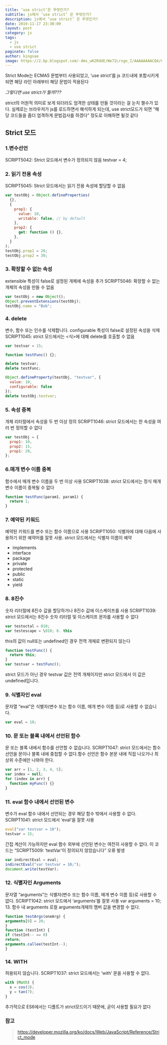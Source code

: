 ```yaml
---
title: ‘use strict’은 무엇인가?
subtitle: js에서 ‘use strict’ 은 무엇인가?
description: js에서 ‘use strict’ 은 무엇인가?
date: 2019-11-17 23:30:09
layout: post
category: js
tags:
  - js
  - use strict
paginate: false
author: kingsae
image: https://2.bp.blogspot.com/-dms_wK2RddE/We72Lrxgo_I/AAAAAAAACQ4/CAmEFV-v3k8ceIFDuGyoEseYBXpjQqkxACLcBGAs/s1600/maxresdefault.jpg
---
```


Strict Mode는 ECMA5 문법부터 사용되었고, ‘use strict’를 js 코드내에 포함시키게 되면 해당 라인 아래부터 해당 문법이 적용된다

<em> 그렇다면 use strict가 뭘까???</em>

strict의 어원적 의미로 보게 되더라도 엄격한 상태를 만들 것이라는 걸 눈치 챌수가 있다. 실제로는 브라우저가 js를 로드하면서 해석하게 되는데, use strict모드가 되면 “해당 코드들을 좀더 엄격하게 문법검사를 하겠다” 정도로 이해하면 될것 같다

## Strict 모드

### 1.변수선언

SCRIPT5042: Strict 모드에서 변수가 정의되지 않음
testvar = 4;

### 2. 읽기 전용 속성

SCRIPT5045: Strict 모드에서는 읽기 전용 속성에 할당할 수 없음

```js
var testObj = Object.defineProperties(
  {},
  {
    prop1: {
      value: 10,
      writable: false, // by default
    },
    prop2: {
      get: function () {},
    },
  }
);
testObj.prop1 = 20;
testObj.prop2 = 30;
```

### 3. 확장할 수 없는 속성

extensible 특성이 false로 설정된 개체에 속성을 추가
SCRIPT5046: 확장할 수 없는 개체의 속성을 만들 수 없음

```js
var testObj = new Object();
Object.preventExtensions(testObj);
testObj.name = "Bob";
```

### 4. delete

변수, 함수 또는 인수를 삭제합니다. configurable 특성이 false로 설정된 속성을 삭제
SCRIPT1045: strict 모드에서는 <식>에 대해 delete를 호출할 수 없음

```js
var testvar = 15;

function testFunc() {};

delete testvar;
delete testFunc;

Object.defineProperty(testObj, "testvar", {
  value: 10,
  configurable: false
});
delete testObj.testvar;
```

### 5. 속성 중복

개체 리터럴에서 속성을 두 번 이상 정의
SCRIPT1046: strict 모드에서는 한 속성을 여러 번 정의할 수 없다

```js
var testObj = {
  prop1: 10,
  prop2: 15,
  prop1: 20,
};
```

### 6.매개 변수 이름 중복

함수에서 매개 변수 이름을 두 번 이상 사용
SCRIPT1038: strict 모드에서는 정식 매개 변수 이름이 중복될 수 없다

```js
function testFunc(param1, param1) {
  return 1;
}
```

### 7. 예약된 키워드

예약된 키워드를 변수 또는 함수 이름으로 사용
SCRIPT1050: 식별자에 대해 다음에 사용하기 위한 예약어를 잘못 사용. strict 모드에서는 식별자 이름이 예약

- implements
- interface
- package
- private
- protected
- public
- static
- yield

### 8. 8진수

숫자 리터럴에 8진수 값을 할당하거나 8진수 값에 이스케이프를 사용
SCRIPT1039: strict 모드에서는 8진수 숫자 리터럴 및 이스케이프 문자를 사용할 수 없다

```js
var testoctal = 010;
var testescape = \010; 8. this
```

this의 값이 null또는 undefined인 경우 전역 개체로 변환되지 않는다

```js
function testFunc() {
  return this;
}
var testvar = testFunc();
```

strict 모드가 아닌 경우 testvar 값은 전역 개체이지만 strict 모드에서 이 값은 undefined입니다.

### 9. 식별자인 eval

문자열 “eval”은 식별자(변수 또는 함수 이름, 매개 변수 이름 등)로 사용할 수 없습니다.

```js
var eval = 10;
```

### 10. 문 또는 블록 내에서 선언된 함수

문 또는 블록 내에서 함수를 선언할 수 없습니다.
SCRIPT1047: strict 모드에서는 함수 선언을 문이나 블록 내에 중첩할 수 없다.함수 선언은 함수 본문 내에 직접 나오거나 최상위 수준에만 나와야 한다.

```js
var arr = [1, 2, 3, 4, 5];
var index = null;
for (index in arr) {
  function myFunc() {}
}
```

### 11. eval 함수 내에서 선언된 변수

변수가 eval 함수 내에서 선언되는 경우 해당 함수 밖에서 사용할 수 없다.
SCRIPT1041: strict 모드에서 ‘eval’을 잘못 사용

```js
eval("var testvar = 10");
testvar = 15;
```

간접 계산이 가능하지만 eval 함수 외부에 선언된 변수는 여전히 사용할 수 없다.
이 코드는 “SCRIPT5009: ‘testVar’이 정의되지 않았습니다” 오류 발생

```js
var indirectEval = eval;
indirectEval("var testvar = 10;");
document.write(testVar);
```

### 12. 식별자인 Arguments

문자열 “arguments”는 식별자(변수 또는 함수 이름, 매개 변수 이름 등)로 사용할 수 없다.
SCRIPT1042: strict 모드에서 ‘arguments’를 잘못 사용
var arguments = 10; 13. 함수 내 arguments
로컬 arguments개체의 멤버 값을 변경할 수 없다.

```js
function testArgs(oneArg) {
arguments[0] = 20;
}
function (testInt) {
if (testInt-- == 0)
return;
arguments.callee(testInt--);
}
```

### 14. WITH

허용되지 않습니다.
SCRIPT1037: strict 모드에서는 ‘with’ 문을 사용할 수 없다.

```js
with (Math) {
  x = cos(3);
  y = tan(7);
}
```

추가적으로 ES6에서는 디폴트가 strict모드이기 때문에, 굳이 사용할 필요가 없다

### 참고

> https://developer.mozilla.org/ko/docs/Web/JavaScript/Reference/Strict_mode
